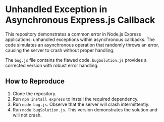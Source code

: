 # Unhandled Exception in Asynchronous Express.js Callback

This repository demonstrates a common error in Node.js Express applications: unhandled exceptions within asynchronous callbacks.  The code simulates an asynchronous operation that randomly throws an error, causing the server to crash without proper handling.

The `bug.js` file contains the flawed code.  `bugSolution.js` provides a corrected version with robust error handling.

## How to Reproduce

1. Clone the repository.
2. Run `npm install express` to install the required dependency.
3. Run `node bug.js`. Observe that the server will crash intermittently.
4. Run `node bugSolution.js`. This version demonstrates the solution and will not crash.